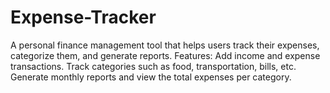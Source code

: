 # Expense-Tracker
A personal finance management tool that helps users track their expenses, categorize them, and generate reports.  Features:  Add income and expense transactions. Track categories such as food, transportation, bills, etc. Generate monthly reports and view the total expenses per category.
